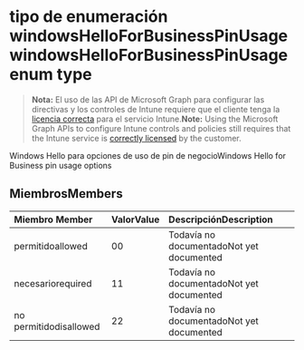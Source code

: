 # <a name="windowshelloforbusinesspinusage-enum-type"></a><span data-ttu-id="3f608-101">tipo de enumeración windowsHelloForBusinessPinUsage</span><span class="sxs-lookup"><span data-stu-id="3f608-101">windowsHelloForBusinessPinUsage enum type</span></span>

> <span data-ttu-id="3f608-102">**Nota:** El uso de las API de Microsoft Graph para configurar las directivas y los controles de Intune requiere que el cliente tenga la [licencia correcta](https://go.microsoft.com/fwlink/?linkid=839381) para el servicio Intune.</span><span class="sxs-lookup"><span data-stu-id="3f608-102">**Note:** Using the Microsoft Graph APIs to configure Intune controls and policies still requires that the Intune service is [correctly licensed](https://go.microsoft.com/fwlink/?linkid=839381) by the customer.</span></span>

<span data-ttu-id="3f608-103">Windows Hello para opciones de uso de pin de negocio</span><span class="sxs-lookup"><span data-stu-id="3f608-103">Windows Hello for Business pin usage options</span></span>
## <a name="members"></a><span data-ttu-id="3f608-104">Miembros</span><span class="sxs-lookup"><span data-stu-id="3f608-104">Members</span></span>
|<span data-ttu-id="3f608-105">Miembro	</span><span class="sxs-lookup"><span data-stu-id="3f608-105">Member</span></span>|<span data-ttu-id="3f608-106">Valor</span><span class="sxs-lookup"><span data-stu-id="3f608-106">Value</span></span>|<span data-ttu-id="3f608-107">Descripción</span><span class="sxs-lookup"><span data-stu-id="3f608-107">Description</span></span>|
|:---|:---|:---|
|<span data-ttu-id="3f608-108">permitido</span><span class="sxs-lookup"><span data-stu-id="3f608-108">allowed</span></span>|<span data-ttu-id="3f608-109">0</span><span class="sxs-lookup"><span data-stu-id="3f608-109">0</span></span>|<span data-ttu-id="3f608-110">Todavía no documentado</span><span class="sxs-lookup"><span data-stu-id="3f608-110">Not yet documented</span></span>|
|<span data-ttu-id="3f608-111">necesario</span><span class="sxs-lookup"><span data-stu-id="3f608-111">required</span></span>|<span data-ttu-id="3f608-112">1</span><span class="sxs-lookup"><span data-stu-id="3f608-112">1</span></span>|<span data-ttu-id="3f608-113">Todavía no documentado</span><span class="sxs-lookup"><span data-stu-id="3f608-113">Not yet documented</span></span>|
|<span data-ttu-id="3f608-114">no permitido</span><span class="sxs-lookup"><span data-stu-id="3f608-114">disallowed</span></span>|<span data-ttu-id="3f608-115">2</span><span class="sxs-lookup"><span data-stu-id="3f608-115">2</span></span>|<span data-ttu-id="3f608-116">Todavía no documentado</span><span class="sxs-lookup"><span data-stu-id="3f608-116">Not yet documented</span></span>|



